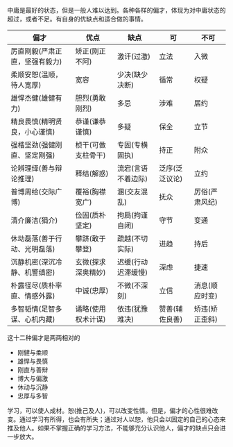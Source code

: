 中庸是最好的状态，但是一般人难以达到。各种各样的偏才，体现为对中庸状态的超过，或者不足。有自身的优缺点和适合做的事情。

| 偏才                           | 优点               | 缺点               | 可             | 不可           |
| ------------------------------ | ------------------ | ------------------ | -------------- | -------------- |
| 厉直刚毅(严肃正直，坚强有毅力) | 矫正(刚正不阿)     | 激讦(过激)         | 立法           | 入微           |
| 柔顺安恕(温顺，待人宽厚)       | 宽容               | 少决(缺少决断)     | 循常           | 权疑           |
| 雄悍杰健(雄健有力)             | 胆烈(勇敢刚烈)     | 多忌               | 涉难           | 居约           |
| 精良畏慎(精明贤良，小心谨慎)   | 恭谨(谦恭谨慎)     | 多疑               | 保全           | 立节           |
| 强楷坚劲(强健刚直、坚定刚强)   | 桢干(可做支柱骨干) | 专固(专横固执)     | 持正           | 附众           |
| 论辨理绎(善与辩论推理)         | 释结(解惑)         | 流宕(言语不着边际) | 泛序(泛泛议论) | 立约           |
| 普博周给(交际广博)             | 覆裕(胸襟宽广)     | 溷(交友混乱)       | 抚众           | 厉俗(严肃风纪) |
| 清介廉洁(狷介)                 | 俭固(质朴坚定)     | 拘扃(拘谨自闭)     | 守节           | 变通           |
| 休动磊落(善于行动、光明磊落)   | 攀跻(敢于攀登)     | 疏越(不切实际)     | 进趋           | 持后           |
| 沉静机密(深沉冷静、机警缜密)   | 玄微(探求深奥精妙) | 迟缓(行动迟滞缓慢) | 深虑           | 捷速           |
| 朴露径尽(质朴率直、情感外露)   | 中诚(忠厚)         | 不微(不深刻)       | 立信           | 消息(顺应时变) |
| 多智韬情(足智多谋、心机内藏)   | 谲略(使用权术计谋) | 依违(犹豫难决)     | 赞善(辅佐良善) | 矫违(矫正歪斜) |

 这十二种偏才是两两相对的

+ 刚健与柔顺
+ 雄悍与畏慎
+ 刚直与善辩
+ 博大与偏激
+ 休动与沉静
+ 忠厚与多智

学习，可以使人成材。恕(推己及人)，可以改变性情。但是，偏才的心性很难改变。通过学习有所得，也会有所失；通过对人以恕，他只会以固定的自己的心态来推及他人。如果不掌握正确的学习方法，不能够充分认识他人，偏才的缺点只会进一步放大。



